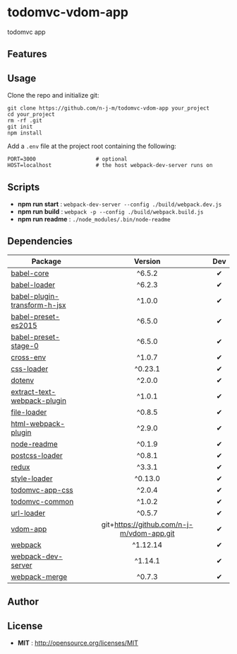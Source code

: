 # todomvc-vdom-app

todomvc app

## Features

## Usage

Clone the repo and initialize git:
```
git clone https://github.com/n-j-m/todomvc-vdom-app your_project
cd your_project
rm -rf .git
git init
npm install
```
Add a ```.env``` file at the project root containing the following:
```
PORT=3000                   # optional
HOST=localhost              # the host webpack-dev-server runs on
```

## Scripts

 - **npm run start** : `webpack-dev-server --config ./build/webpack.dev.js`
 - **npm run build** : `webpack -p --config ./build/webpack.build.js`
 - **npm run readme** : `./node_modules/.bin/node-readme`

## Dependencies

Package | Version | Dev
--- |:---:|:---:
[babel-core](https://www.npmjs.com/package/babel-core) | ^6.5.2 | ✔
[babel-loader](https://www.npmjs.com/package/babel-loader) | ^6.2.3 | ✔
[babel-plugin-transform-h-jsx](https://www.npmjs.com/package/babel-plugin-transform-h-jsx) | ^1.0.0 | ✔
[babel-preset-es2015](https://www.npmjs.com/package/babel-preset-es2015) | ^6.5.0 | ✔
[babel-preset-stage-0](https://www.npmjs.com/package/babel-preset-stage-0) | ^6.5.0 | ✔
[cross-env](https://www.npmjs.com/package/cross-env) | ^1.0.7 | ✔
[css-loader](https://www.npmjs.com/package/css-loader) | ^0.23.1 | ✔
[dotenv](https://www.npmjs.com/package/dotenv) | ^2.0.0 | ✔
[extract-text-webpack-plugin](https://www.npmjs.com/package/extract-text-webpack-plugin) | ^1.0.1 | ✔
[file-loader](https://www.npmjs.com/package/file-loader) | ^0.8.5 | ✔
[html-webpack-plugin](https://www.npmjs.com/package/html-webpack-plugin) | ^2.9.0 | ✔
[node-readme](https://www.npmjs.com/package/node-readme) | ^0.1.9 | ✔
[postcss-loader](https://www.npmjs.com/package/postcss-loader) | ^0.8.1 | ✔
[redux](https://www.npmjs.com/package/redux) | ^3.3.1 | ✔
[style-loader](https://www.npmjs.com/package/style-loader) | ^0.13.0 | ✔
[todomvc-app-css](https://www.npmjs.com/package/todomvc-app-css) | ^2.0.4 | ✔
[todomvc-common](https://www.npmjs.com/package/todomvc-common) | ^1.0.2 | ✔
[url-loader](https://www.npmjs.com/package/url-loader) | ^0.5.7 | ✔
[vdom-app](https://www.npmjs.com/package/vdom-app) | git+https://github.com/n-j-m/vdom-app.git | ✔
[webpack](https://www.npmjs.com/package/webpack) | ^1.12.14 | ✔
[webpack-dev-server](https://www.npmjs.com/package/webpack-dev-server) | ^1.14.1 | ✔
[webpack-merge](https://www.npmjs.com/package/webpack-merge) | ^0.7.3 | ✔


## Author



## License

 - **MIT** : http://opensource.org/licenses/MIT